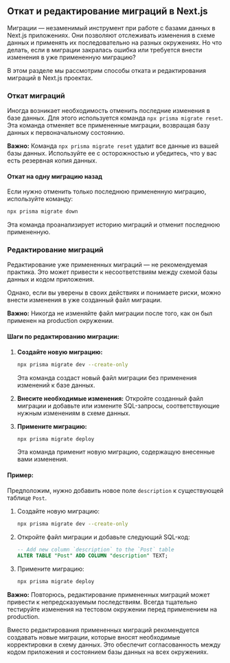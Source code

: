 ## Откат и редактирование миграций в Next.js

Миграции — незаменимый инструмент при работе с базами данных в Next.js приложениях. Они позволяют отслеживать изменения в схеме данных и применять их последовательно на разных окружениях. Но что делать, если в миграции закралась ошибка или требуется внести изменения в уже примененную миграцию? 

В этом разделе мы рассмотрим способы отката и редактирования миграций в Next.js проектах. 

### Откат миграций

Иногда возникает необходимость отменить последние изменения в базе данных. Для этого используется команда `npx prisma migrate reset`. Эта команда отменяет все примененные миграции, возвращая базу данных к первоначальному состоянию.

**Важно:** Команда `npx prisma migrate reset` удалит все данные из вашей базы данных. Используйте ее с осторожностью и убедитесь, что у вас есть резервная копия данных.

#### Откат на одну миграцию назад

Если нужно отменить только последнюю примененную миграцию, используйте команду:

```bash
npx prisma migrate down
```

Эта команда проанализирует историю миграций и отменит последнюю примененную.

### Редактирование миграций

Редактирование уже примененных миграций — не рекомендуемая практика. Это может привести к несоответствиям между схемой базы данных и кодом приложения. 

Однако, если вы уверены в своих действиях и понимаете риски, можно внести изменения в уже созданный файл миграции. 

**Важно:** Никогда не изменяйте файл миграции после того, как он был применен на production окружении.

#### Шаги по редактированию миграции:

1. **Создайте новую миграцию:** 
    ```bash
    npx prisma migrate dev --create-only
    ```
    Эта команда создаст новый файл миграции без применения изменений к базе данных.

2. **Внесите необходимые изменения:** Откройте созданный файл миграции и добавьте или измените SQL-запросы, соответствующие нужным изменениям в схеме данных.

3. **Примените миграцию:**
    ```bash
    npx prisma migrate deploy
    ```
    Эта команда применит новую миграцию, содержащую внесенные вами изменения.

#### Пример:

Предположим, нужно добавить новое поле `description` к существующей таблице `Post`. 

1. Создайте новую миграцию:
    ```bash
    npx prisma migrate dev --create-only
    ```

2. Откройте файл миграции и добавьте следующий SQL-код:

    ```sql
    -- Add new column `description` to the `Post` table
    ALTER TABLE "Post" ADD COLUMN "description" TEXT;
    ```

3. Примените миграцию:

    ```bash
    npx prisma migrate deploy
    ```

**Важно:** Повторюсь, редактирование примененных миграций может привести к непредсказуемым последствиям. Всегда тщательно тестируйте изменения на тестовом окружении перед применением на production. 

Вместо редактирования примененных миграций рекомендуется создавать новые миграции, которые вносят необходимые корректировки в схему данных. Это обеспечит согласованность между кодом приложения и состоянием базы данных на всех окружениях.
